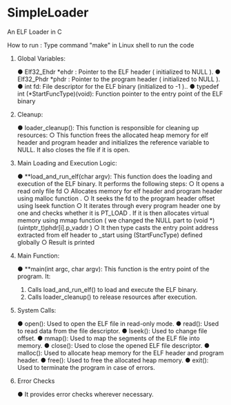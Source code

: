 # SimpleLoader
An ELF Loader in C 

How to run :  Type command "make" in Linux shell to run the code

1. Global Variables:
   
    ● Elf32_Ehdr *ehdr : Pointer to the ELF header ( initialized to NULL ).
    ● Elf32_Phdr *phdr : Pointer to the program header ( initialized to NULL ).
    ● int fd: File descriptor for the ELF binary (initialized to -1 )..
    ● typedef int (*StartFuncType)(void): Function pointer to the entry point of the ELF
    binary
   
2. Cleanup:
   
    ● loader_cleanup(): This function is responsible for cleaning up resources:
    ○ This function frees the allocated heap memory for elf header and program header
    and initializes the reference variable to NULL.
    It also closes the file if it is open.
   
3. Main Loading and Execution Logic:
   
    ● **load_and_run_elf(char argv): This function does the loading and execution of the ELF
    binary. It performs the following steps:
    ○ It opens a read only file fd
    ○ Allocates memory for elf header and program header using malloc function .
    ○ It seeks the fd to the program header offset using lseek function
    ○ It iterates through every program header one by one and checks whether it is
    PT_LOAD . If it is then allocates virtual memory using mmap function ( we
    changed the NULL part to (void *)(uintptr_t)phdr[i].p_vaddr )
    ○ It then type casts the entry point address extracted from elf header to _start using
    (StartFuncType) defined globally
    ○ Result is printed
   
4. Main Function:
   
    ● **main(int argc, char argv): This function is the entry point of the program. It:
    1. Calls load_and_run_elf() to load and execute the ELF binary.
    2. Calls loader_cleanup() to release resources after execution.
       
5. System Calls:
   
    ● open(): Used to open the ELF file in read-only mode.
    ● read(): Used to read data from the file descriptor.
    ● lseek(): Used to change file offset.
    ● mmap(): Used to map the segments of the ELF file into memory.
    ● close(): Used to close the opened ELF file descriptor.
    ● malloc(): Used to allocate heap memory for the ELF header and program header.
    ● free(): Used to free the allocated heap memory.
    ● exit(): Used to terminate the program in case of errors.
   
6. Error Checks
   
    ● It provides error checks wherever necessary.

